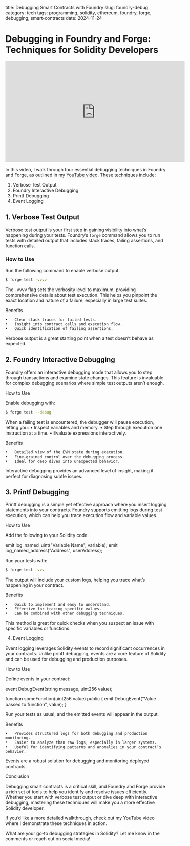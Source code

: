 title: Debugging Smart Contracts with Foundry
slug: foundry-debug
category: tech
tags: programming, solidity, ethereum, foundry, forge, debugging, smart-contracts
date: 2024-11-24

# Debugging in Foundry and Forge: Techniques for Solidity Developers

<iframe width="560" height="315" src="https://www.youtube.com/embed/SmSDBJ5S0KE?si=6K-fn4j_oB-qf1Ms" title="YouTube video player" frameborder="0" allow="accelerometer; autoplay; clipboard-write; encrypted-media; gyroscope; picture-in-picture; web-share" referrerpolicy="strict-origin-when-cross-origin" allowfullscreen></iframe>

In this video, I walk through four essential debugging techniques in Foundry and Forge, as outlined in my [YouTube video](https://youtu.be/SmSDBJ5S0KE). These techniques include:

1. Verbose Test Output
2. Foundry Interactive Debugging
3. Printf Debugging
4. Event Logging

## 1. Verbose Test Output

Verbose test output is your first step in gaining visibility into what’s happening during your tests. Foundry’s `forge` command allows you to run tests with detailed output that includes stack traces, failing assertions, and function calls.

### How to Use
Run the following command to enable verbose output:
```bash
$ forge test -vvvv
```

The -vvvv flag sets the verbosity level to maximum, providing comprehensive details about test execution. This helps you pinpoint the exact location and nature of a failure, especially in large test suites.

Benefits

	•	Clear stack traces for failed tests.
	•	Insight into contract calls and execution flow.
	•	Quick identification of failing assertions.

Verbose output is a great starting point when a test doesn’t behave as expected.

## 2. Foundry Interactive Debugging

Foundry offers an interactive debugging mode that allows you to step through transactions and examine state changes. This feature is invaluable for complex debugging scenarios where simple test outputs aren’t enough.

How to Use

Enable debugging with:

```bash
$ forge test --debug
```

When a failing test is encountered, the debugger will pause execution, letting you:
	•	Inspect variables and memory.
	•	Step through execution one instruction at a time.
	•	Evaluate expressions interactively.

Benefits

	•	Detailed view of the EVM state during execution.
	•	Fine-grained control over the debugging process.
	•	Ideal for deep dives into unexpected behavior.

Interactive debugging provides an advanced level of insight, making it perfect for diagnosing subtle issues.

## 3. Printf Debugging

Printf debugging is a simple yet effective approach where you insert logging statements into your contracts. Foundry supports emitting logs during test execution, which can help you trace execution flow and variable values.

How to Use

Add the following to your Solidity code:

emit log_named_uint("Variable Name", variable);
emit log_named_address("Address", userAddress);

Run your tests with:

```bash
$ forge test -vvv
```

The output will include your custom logs, helping you trace what’s happening in your contract.

Benefits

	•	Quick to implement and easy to understand.
	•	Effective for tracing specific values.
	•	Can be combined with other debugging techniques.

This method is great for quick checks when you suspect an issue with specific variables or functions.

4. Event Logging

Event logging leverages Solidity events to record significant occurrences in your contracts. Unlike printf debugging, events are a core feature of Solidity and can be used for debugging and production purposes.

How to Use

Define events in your contract:

event DebugEvent(string message, uint256 value);

function someFunction(uint256 value) public {
    emit DebugEvent("Value passed to function", value);
}

Run your tests as usual, and the emitted events will appear in the output.

Benefits

	•	Provides structured logs for both debugging and production monitoring.
	•	Easier to analyze than raw logs, especially in larger systems.
	•	Useful for identifying patterns and anomalies in your contract’s behavior.

Events are a robust solution for debugging and monitoring deployed contracts.

Conclusion

Debugging smart contracts is a critical skill, and Foundry and Forge provide a rich set of tools to help you identify and resolve issues efficiently. Whether you start with verbose test output or dive deep with interactive debugging, mastering these techniques will make you a more effective Solidity developer.

If you’d like a more detailed walkthrough, check out my YouTube video where I demonstrate these techniques in action.

What are your go-to debugging strategies in Solidity? Let me know in the comments or reach out on social media!


